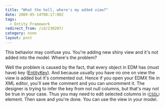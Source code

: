 ```yaml
---
title: "What the hell, where's my added view?"
date: 2009-05-14T08:17:00Z
tags:
  - Entity Framework
redirect_from: /id/230207/
category: none
layout: post
---
```

This behavior may confuse you. You're adding new shiny view and it's not added into the model. Where's the problem?

Well the problem is caused by the fact, that every object in EDM has (must have) key ([EntityKey][1]). And because usually you have no one on view the view is added but it's commented out. Hence if you open your EDMX file in XML editor, you'll see the comment and you can uncomment it. The designer is trying to infer the key from not null columns, but that's may not be true in your case. Thus you may need to edit selected columns in [<Key>][2] <small>([CSDL][3])</small> element. Then save and you're done. You can use the view in your model.

[1]: http://msdn.microsoft.com/en-us/library/system.data.entitykey.aspx
[2]: http://msdn.microsoft.com/en-us/library/bb399377.aspx
[3]: http://msdn.microsoft.com/en-us/library/bb399288.aspx
